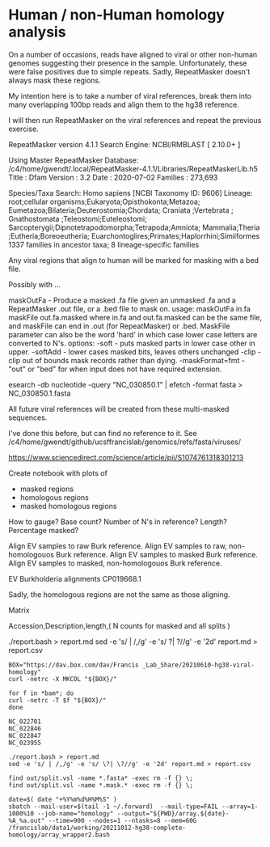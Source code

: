 # Human / non-Human homology analysis


On a number of occasions, reads have aligned to viral or other non-human genomes suggesting their presence in the sample.
Unfortunately, these were false positives due to simple repeats.
Sadly, RepeatMasker doesn't always mask these regions.

My intention here is to take a number of viral references, break them into many overlapping 100bp reads and align them to the hg38 reference.

I will then run RepeatMasker on the viral references and repeat the previous exercise.



RepeatMasker version 4.1.1
Search Engine: NCBI/RMBLAST [ 2.10.0+ ]

Using Master RepeatMasker Database: /c4/home/gwendt/.local/RepeatMasker-4.1.1/Libraries/RepeatMaskerLib.h5
  Title    : Dfam
  Version  : 3.2
  Date     : 2020-07-02
  Families : 273,693

Species/Taxa Search:
  Homo sapiens [NCBI Taxonomy ID: 9606]
  Lineage: root;cellular organisms;Eukaryota;Opisthokonta;Metazoa;
           Eumetazoa;Bilateria;Deuterostomia;Chordata;
           Craniata <chordates>;Vertebrata <vertebrates>;
           Gnathostomata <vertebrates>;Teleostomi;Euteleostomi;
           Sarcopterygii;Dipnotetrapodomorpha;Tetrapoda;Amniota;
           Mammalia;Theria <mammals>;Eutheria;Boreoeutheria;
           Euarchontoglires;Primates;Haplorrhini;Simiiformes
  1337 families in ancestor taxa; 8 lineage-specific families








Any viral regions that align to human will be marked for masking with a bed file.

Possibly with ...

maskOutFa - Produce a masked .fa file given an unmasked .fa and
a RepeatMasker .out file, or a .bed file to mask on.
usage:
   maskOutFa in.fa maskFile out.fa.masked
where in.fa and out.fa.masked can be the same file, and
maskFile can end in .out (for RepeatMasker) or .bed.
MaskFile parameter can also be the word 'hard' in which case 
lower case letters are converted to N's.
options:
   -soft - puts masked parts in lower case other in upper.
   -softAdd - lower cases masked bits, leaves others unchanged
   -clip - clip out of bounds mask records rather than dying.
   -maskFormat=fmt - "out" or "bed" for when input does not have required extension.


esearch -db nucleotide -query "NC_030850.1" | efetch -format fasta > NC_030850.1.fasta








All future viral references will be created from these multi-masked sequences.



I've done this before, but can find no reference to it.
See
/c4/home/gwendt/github/ucsffrancislab/genomics/refs/fasta/viruses/






https://www.sciencedirect.com/science/article/pii/S1074761318301213



Create notebook with plots of 
* masked regions
* homologous regions
* masked homologous regions

How to gauge? Base count? Number of N's in reference?
Length? Percentage masked?


Align EV samples to raw Burk reference.
Align EV samples to raw, non-homologouos Burk reference.
Align EV samples to masked Burk reference.
Align EV samples to masked, non-homologouos Burk reference.

EV Burkholderia alignments CP019668.1

Sadly, the homologous regions are not the same as those aligning.






Matrix


Accession,Description,length,( N counts for masked and all splits )




./report.bash > report.md
sed -e 's/ | /,/g' -e 's/ \?| \?//g' -e '2d' report.md > report.csv









```
BOX="https://dav.box.com/dav/Francis _Lab_Share/20210610-hg38-viral-homology"
curl -netrc -X MKCOL "${BOX}/"

for f in *bam*; do
curl -netrc -T $f "${BOX}/"
done
```




```
NC_022701
NC_022846
NC_022847
NC_023955
```


```
./report.bash > report.md
sed -e 's/ | /,/g' -e 's/ \?| \?//g' -e '2d' report.md > report.csv
```




```
find out/split.vsl -name *.fasta* -exec rm -f {} \;
find out/split.vsl -name *.mask.* -exec rm -f {} \;

date=$( date "+%Y%m%d%H%M%S" )
sbatch --mail-user=$(tail -1 ~/.forward)  --mail-type=FAIL --array=1-1000%10 --job-name="homology" --output="${PWD}/array.${date}-%A_%a.out" --time=900 --nodes=1 --ntasks=8 --mem=60G /francislab/data1/working/20211012-hg38-complete-homology/array_wrapper2.bash

```


